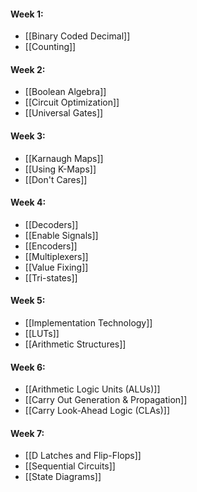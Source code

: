 #### Week 1:
- [[Binary Coded Decimal]]
- [[Counting]]

#### Week 2:
- [[Boolean Algebra]]
- [[Circuit Optimization]]
- [[Universal Gates]]

#### Week 3:
- [[Karnaugh Maps]]
- [[Using K-Maps]]
- [[Don't Cares]]

#### Week 4:
- [[Decoders]]
- [[Enable Signals]]
- [[Encoders]]
- [[Multiplexers]]
- [[Value Fixing]]
- [[Tri-states]]

#### Week 5:
- [[Implementation Technology]]
- [[LUTs]]
- [[Arithmetic Structures]]

#### Week 6:
- [[Arithmetic Logic Units (ALUs)]]
- [[Carry Out Generation & Propagation]]
- [[Carry Look-Ahead Logic (CLAs)]]

#### Week 7:
- [[D Latches and Flip-Flops]]
- [[Sequential Circuits]]
- [[State Diagrams]]